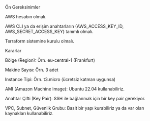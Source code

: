 Ön Gereksinimler

AWS hesabın olmalı.

AWS CLI ya da erişim anahtarların (AWS_ACCESS_KEY_ID, AWS_SECRET_ACCESS_KEY) tanımlı olmalı.

Terraform sistemine kurulu olmalı.

Kararlar

Bölge (Region): Örn. eu-central-1 (Frankfurt)

Makine Sayısı: Örn. 3 adet

Instance Tipi: Örn. t3.micro (ücretsiz katman uygunsa)

AMI (Amazon Machine Image): Ubuntu 22.04 kullanabiliriz.

Anahtar Çifti (Key Pair): SSH ile bağlanmak için bir key pair gerekiyor.

VPC, Subnet, Güvenlik Grubu: Basit bir yapı kurabiliriz ya da var olan kaynakları kullanabiliriz.
